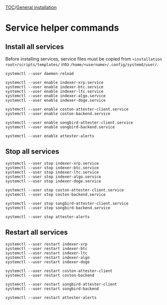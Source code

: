[TOC](./../README.md)/[General installation](../installation/general-installation.md)
# Service helper commands


## Install all services
Before installing services, service files must be copied from `<installation root>/scripts/templates/` into `/home/<username>/.config/systemd/user/`.

```
systemctl --user daemon-reload

systemctl --user enable indexer-xrp.service
systemctl --user enable indexer-btc.service
systemctl --user enable indexer-ltc.service
systemctl --user enable indexer-algo.service
systemctl --user enable indexer-doge.service

systemctl --user enable coston-attester-client.service
systemctl --user enable coston-backend.service

systemctl --user enable songbird-attester-client.service
systemctl --user enable songbird-backend.service

systemctl --user enable attester-alerts
```

## Stop all services
```
systemctl --user stop indexer-xrp.service
systemctl --user stop indexer-btc.service
systemctl --user stop indexer-ltc.service
systemctl --user stop indexer-algo.service
systemctl --user stop indexer-doge.service

systemctl --user stop coston-attester-client.service
systemctl --user stop coston-backend.service

systemctl --user stop songbird-attester-client.service
systemctl --user stop songbird-backend.service

systemctl --user stop attester-alerts
```

## Restart all services
```
systemctl --user restart indexer-xrp
systemctl --user restart indexer-btc
systemctl --user restart indexer-ltc
systemctl --user restart indexer-algo
systemctl --user restart indexer-doge

systemctl --user restart coston-attester-client
systemctl --user restart coston-backend

systemctl --user restart songbird-attester-client
systemctl --user restart songbird-backend

systemctl --user restart attester-alerts
```